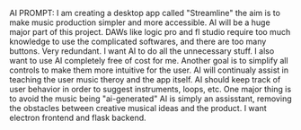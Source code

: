 AI PROMPT:
I am creating a desktop app called "Streamline" 
the aim is to make music production simpler and more accessible. AI will be a huge major part of this project. DAWs like logic pro and fl studio require too much knowledge to use the complicated softwares, and there are too many buttons. Very redundant. I want AI to do all the unnecessary stuff. I also want to use AI completely free of cost for me. Another goal is to simplify all controls to make them more intuitive for the user. AI will continualy assist in teaching the user music theroy and the app itself. AI should keep track of user behavior in order to suggest instruments, loops, etc. One major thing is to avoid the music being "ai-generated" AI is simply an assisstant, removing the obstacles between creative musical ideas and the product. I want electron frontend and flask backend.


